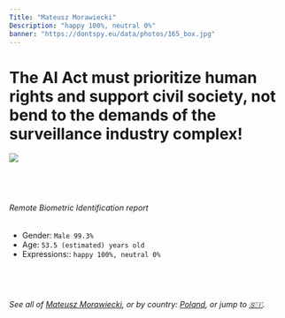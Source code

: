 ```yaml
---
Title: "Mateusz Morawiecki"
Description: "happy 100%, neutral 0%"
banner: "https://dontspy.eu/data/photos/165_box.jpg"
---
```


# The AI Act must prioritize human rights and support civil society, not bend to the demands of the surveillance industry complex!

<link rel="stylesheet" type="text/css" href="/css/blog.css" />

<div class="is-fake" hidden>

_This image is **clearly fake**_, yet we [continue to collect them because the AI Act negotiations](/blog/why-deepfake/) are heading in a direction that will only make people's lives more complicated. For a more in-depth explanation, read: [Double threat: why losing the battle against Face Biometrics would fuel the proliferation of deepfakes](/blog/the-dual-threat-how-losing-the-biometric-battle-fuels-deepfake-proliferation/).


</div>

<!-- <img src="https://dontspy.eu/data/photos/54_box.jpg" /> -->
<img src="https://dontspy.eu/data/photos/165_box.jpg" />

## <br>

###### Remote Biometric Identification report

* <span class="label">Gender:</span> `Male 99.3%`
* <span class="label">Age:</span> `53.5 (estimated) years old`
* <span class="label">Expressions::</span> `happy 100%, neutral 0%`

## <br>

###### See all of [Mateusz Morawiecki](/policymaker#Mateusz%20Morawiecki), or by country: [Poland](/country#Poland), or jump to [🇸🇮](/x/51).

## <br>
